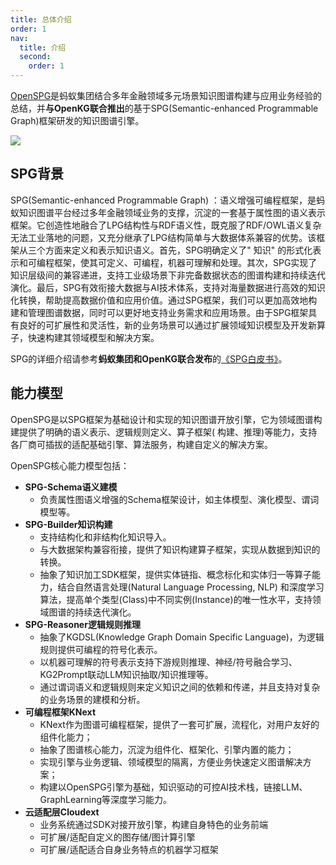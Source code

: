 ```yaml
---
title: 总体介绍
order: 1
nav:
  title: 介绍
  second:
    order: 1
---
```


[OpenSPG](https://spg.openkg.cn)是蚂蚁集团结合多年金融领域多元场景知识图谱构建与应用业务经验的总结，并**与OpenKG联合推出**的基于SPG(Semantic-enhanced Programmable Graph)框架研发的知识图谱引擎。

![](https://mdn.alipayobjects.com/huamei_xgb3qj/afts/img/A*x89HQrQy5AMAAAAAAAAAAAAADtmcAQ/original#id=OiWGg&originHeight=932&originWidth=1500&originalType=binary&ratio=1&rotation=0&showTitle=false&status=done&style=none&title=)

## SPG背景

SPG(Semantic-enhanced Programmable Graph)
：语义增强可编程框架，是蚂蚁知识图谱平台经过多年金融领域业务的支撑，沉淀的一套基于属性图的语义表示框架。它创造性地融合了LPG结构性与RDF语义性，既克服了RDF/OWL语义复杂无法工业落地的问题，又充分继承了LPG结构简单与大数据体系兼容的优势。该框架从三个方面来定义和表示知识语义。首先，SPG明确定义了"
知识"
的形式化表示和可编程框架，使其可定义、可编程，机器可理解和处理。其次，SPG实现了知识层级间的兼容递进，支持工业级场景下非完备数据状态的图谱构建和持续迭代演化。最后，SPG有效衔接大数据与AI技术体系，支持对海量数据进行高效的知识化转换，帮助提高数据价值和应用价值。通过SPG框架，我们可以更加高效地构建和管理图谱数据，同时可以更好地支持业务需求和应用场景。由于SPG框架具有良好的可扩展性和灵活性，新的业务场景可以通过扩展领域知识模型及开发新算子，快速构建其领域模型和解决方案。

SPG的详细介绍请参考**蚂蚁集团和OpenKG联合发布**的[《SPG白皮书》](https://spg.openkg.cn/)。

## 能力模型

OpenSPG是以SPG框架为基础设计和实现的知识图谱开放引擎，它为领域图谱构建提供了明确的语义表示、逻辑规则定义、算子框架(
构建、推理)等能力，支持各厂商可插拔的适配基础引擎、算法服务，构建自定义的解决方案。

OpenSPG核心能力模型包括：

- **SPG-Schema语义建模**
  - 负责属性图语义增强的Schema框架设计，如主体模型、演化模型、谓词模型等。
- **SPG-Builder知识构建**
  - 支持结构化和非结构化知识导入。
  - 与大数据架构兼容衔接，提供了知识构建算子框架，实现从数据到知识的转换。
  - 抽象了知识加工SDK框架，提供实体链指、概念标化和实体归一等算子能力，结合自然语言处理(Natural Language Processing, NLP)
    和深度学习算法，提高单个类型(Class)中不同实例(Instance)的唯一性水平，支持领域图谱的持续迭代演化。
- **SPG-Reasoner逻辑规则推理**
  - 抽象了KGDSL(Knowledge Graph Domain Specific Language)，为逻辑规则提供可编程的符号化表示。
  - 以机器可理解的符号表示支持下游规则推理、神经/符号融合学习、KG2Prompt联动LLM知识抽取/知识推理等。
  - 通过谓词语义和逻辑规则来定义知识之间的依赖和传递，并且支持对复杂的业务场景的建模和分析。
- **可编程框架KNext**
  - KNext作为图谱可编程框架，提供了一套可扩展，流程化，对用户友好的组件化能力；
  - 抽象了图谱核心能力，沉淀为组件化、框架化、引擎内置的能力；
  - 实现引擎与业务逻辑、领域模型的隔离，方便业务快速定义图谱解决方案；
  - 构建以OpenSPG引擎为基础，知识驱动的可控AI技术栈，链接LLM、GraphLearning等深度学习能力。
- **云适配层Cloudext**
  - 业务系统通过SDK对接开放引擎，构建自身特色的业务前端
  - 可扩展/适配自定义的图存储/图计算引擎
  - 可扩展/适配适合自身业务特点的机器学习框架
